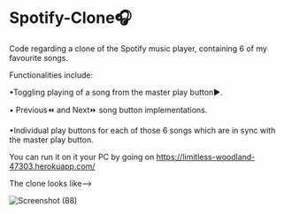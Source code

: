 # Spotify-Clone🎧


Code regarding a clone of the Spotify music player, containing 6 of my favourite songs.

Functionalities include:

•Toggling playing of a song from the master play button▶️.

• Previous⏪ and Next⏩ song button implementations.

•Individual play buttons for each of those 6 songs which are in sync with the master play button.

You can run it on it your PC by going on https://limitless-woodland-47303.herokuapp.com/

The clone looks like-->

![Screenshot (88)](https://user-images.githubusercontent.com/100342306/185338412-c602ad87-3ecf-4729-a085-db944d775e4d.png)


